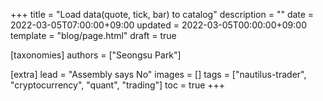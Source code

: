+++
title = "Load data(quote, tick, bar) to catalog"
description = ""
date = 2022-03-05T07:00:00+09:00
updated = 2022-03-05T00:00:00+09:00
template = "blog/page.html"
draft = true

[taxonomies]
authors = ["Seongsu Park"]

[extra]
lead = "Assembly says No"
images = []
tags = ["nautilus-trader", "cryptocurrency", "quant", "trading"]
toc = true
+++

